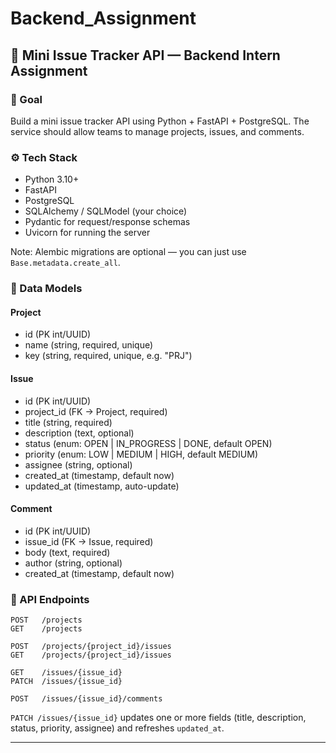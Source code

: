 # Backend_Assignment

## 🐞 Mini Issue Tracker API — Backend Intern Assignment

### 📌 Goal

Build a mini issue tracker API using Python + FastAPI + PostgreSQL. The service should allow teams to manage projects, issues, and comments.

### ⚙️ Tech Stack

- Python 3.10+
- FastAPI
- PostgreSQL
- SQLAlchemy / SQLModel (your choice)
- Pydantic for request/response schemas
- Uvicorn for running the server

Note: Alembic migrations are optional — you can just use `Base.metadata.create_all`.

### 📂 Data Models

#### Project

- id (PK int/UUID)
- name (string, required, unique)
- key (string, required, unique, e.g. "PRJ")

#### Issue

- id (PK int/UUID)
- project_id (FK → Project, required)
- title (string, required)
- description (text, optional)
- status (enum: OPEN | IN_PROGRESS | DONE, default OPEN)
- priority (enum: LOW | MEDIUM | HIGH, default MEDIUM)
- assignee (string, optional)
- created_at (timestamp, default now)
- updated_at (timestamp, auto-update)

#### Comment

- id (PK int/UUID)
- issue_id (FK → Issue, required)
- body (text, required)
- author (string, optional)
- created_at (timestamp, default now)

### 📑 API Endpoints

```
POST   /projects
GET    /projects

POST   /projects/{project_id}/issues
GET    /projects/{project_id}/issues

GET    /issues/{issue_id}
PATCH  /issues/{issue_id}

POST   /issues/{issue_id}/comments
```

`PATCH /issues/{issue_id}` updates one or more fields (title, description, status, priority, assignee) and refreshes `updated_at`.

---
